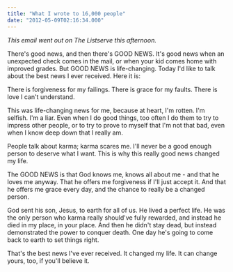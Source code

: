 ```yaml
---
title: "What I wrote to 16,000 people"
date: "2012-05-09T02:16:34.000"
---
```


_This email went out on The Listserve this afternoon._

There's good news, and then there's GOOD NEWS. It's good news when an unexpected check comes in the mail, or when your kid comes home with improved grades. But GOOD NEWS is life-changing. Today I'd like to talk about the best news I ever received. Here it is:

There is forgiveness for my failings. There is grace for my faults. There is love I can't understand.

This was life-changing news for me, because at heart, I'm rotten. I'm selfish. I'm a liar. Even when I do good things, too often I do them to try to impress other people, or to try to prove to myself that I'm not that bad, even when I know deep down that I really am.

People talk about karma; karma scares me. I'll never be a good enough person to deserve what I want. This is why this really good news changed my life.

The GOOD NEWS is that God knows me, knows all about me - and that he loves me anyway. That he offers me forgiveness if I'll just accept it. And that he offers me grace every day, and the chance to really be a changed person.

God sent his son, Jesus, to earth for all of us. He lived a perfect life. He was the only person who karma really should've fully rewarded, and instead he died in my place, in your place. And then he didn't stay dead, but instead demonstrated the power to conquer death. One day he's going to come back to earth to set things right.

That's the best news I've ever received. It changed my life. It can change yours, too, if you'll believe it.
